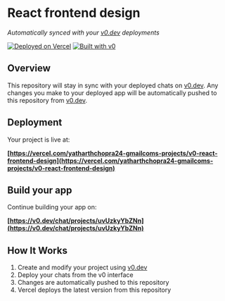 # React frontend design

*Automatically synced with your [v0.dev](https://v0.dev) deployments*

[![Deployed on Vercel](https://img.shields.io/badge/Deployed%20on-Vercel-black?style=for-the-badge&logo=vercel)](https://vercel.com/yatharthchopra24-gmailcoms-projects/v0-react-frontend-design)
[![Built with v0](https://img.shields.io/badge/Built%20with-v0.dev-black?style=for-the-badge)](https://v0.dev/chat/projects/uvUzkyYbZNn)

## Overview

This repository will stay in sync with your deployed chats on [v0.dev](https://v0.dev).
Any changes you make to your deployed app will be automatically pushed to this repository from [v0.dev](https://v0.dev).

## Deployment

Your project is live at:

**[https://vercel.com/yatharthchopra24-gmailcoms-projects/v0-react-frontend-design](https://vercel.com/yatharthchopra24-gmailcoms-projects/v0-react-frontend-design)**

## Build your app

Continue building your app on:

**[https://v0.dev/chat/projects/uvUzkyYbZNn](https://v0.dev/chat/projects/uvUzkyYbZNn)**

## How It Works

1. Create and modify your project using [v0.dev](https://v0.dev)
2. Deploy your chats from the v0 interface
3. Changes are automatically pushed to this repository
4. Vercel deploys the latest version from this repository
